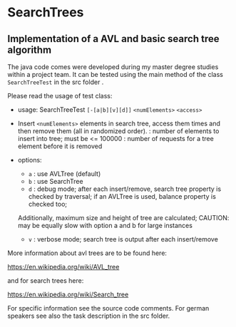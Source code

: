 # SearchTrees

## Implementation of a AVL and basic search tree algorithm

The java code comes were developed during my master degree studies within a project team. 
It can be tested using the main method of the class `SearchTreeTest` in the src folder .

Please read the usage of test class:

- usage: SearchTreeTest `[-[a|b][v][d]]`  `<numElements>` `<access>`
- Insert `<numElements>` elements in search tree, access them <access> times
    and then remove them (all in randomized order).
    <numElements> : number of elements to insert into tree; must be <= 100000
    <access>      : number of requests for a tree element before it is removed
- options:
    - `a` : use AVLTree (default)
    - `b` : use SearchTree
    - `d` : debug mode; after each insert/remove, search tree property is checked
    by traversal; if an AVLTree is used, balance property is checked too;

    Additionally, maximum size and height of tree are calculated;
    CAUTION: may be equally slow with option a and b for large instances
    - `v` : verbose mode; search tree is output after each insert/remove

More information about avl trees are to be found here:

https://en.wikipedia.org/wiki/AVL_tree

and for search trees here:

https://en.wikipedia.org/wiki/Search_tree

For specific information see the source code comments.
For german speakers see also the task description in the src folder. 

